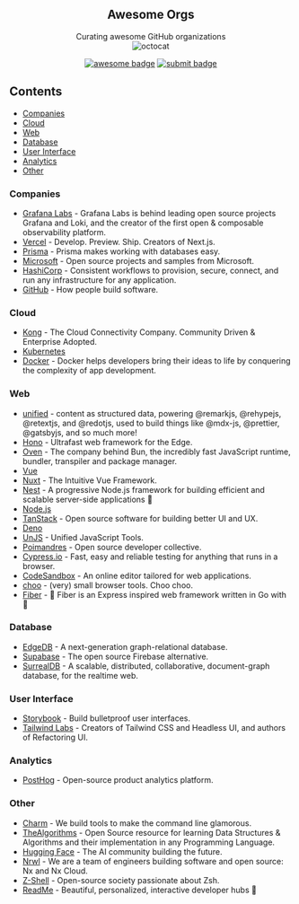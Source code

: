 <div align="center">

## Awesome Orgs
Curating awesome GitHub organizations  
![octocat](https://github.githubassets.com/images/icons/emoji/hearts_around.png)

[![awesome badge](https://img.shields.io/badge/-awesome-black?logo=awesome-lists)](https://awesome.re)
[![submit badge](https://img.shields.io/badge/-submit%20an%20org-black?logo=stackblitz)](https://github.com/beansource/awesome-orgs/issues/new?assignees=eric-hc%2Cswand0g&labels=new+org&template=new-org.yaml&title=new+org%3A+)

</div>

## Contents
<!-- @toc -->
- [Companies](#companies)
- [Cloud](#cloud)
- [Web](#web)
- [Database](#database)
- [User Interface](#user-interface)
- [Analytics](#analytics)
- [Other](#other)

### Companies
<!-- @companies -->
- [Grafana Labs](https://github.com/grafana) - Grafana Labs is behind leading open source projects Grafana and Loki, and the creator of the first open & composable observability platform.
- [Vercel](https://github.com/vercel) - Develop. Preview. Ship. Creators of Next.js.
- [Prisma](https://github.com/prisma) - Prisma makes working with databases easy.
- [Microsoft](https://github.com/microsoft) - Open source projects and samples from Microsoft.
- [HashiCorp](https://github.com/hashicorp) - Consistent workflows to provision, secure, connect, and run any infrastructure for any application.
- [GitHub](https://github.com/github) - How people build software.

### Cloud
<!-- @cloud -->
- [Kong](https://github.com/Kong) - The Cloud Connectivity Company. Community Driven & Enterprise Adopted.
- [Kubernetes](https://github.com/kubernetes)
- [Docker](https://github.com/docker) - Docker helps developers bring their ideas to life by conquering the complexity of app development.

### Web
<!-- @web -->
- [unified](https://github.com/unifiedjs) - content as structured data, powering @remarkjs, @rehypejs, @retextjs, and @redotjs, used to build things like @mdx-js, @prettier, @gatsbyjs, and so much more!
- [Hono](https://github.com/honojs) - Ultrafast web framework for the Edge.
- [Oven](https://github.com/oven-sh) - The company behind Bun, the incredibly fast JavaScript runtime, bundler, transpiler and package manager.
- [Vue](https://github.com/vuejs)
- [Nuxt](https://github.com/nuxt) - The Intuitive Vue Framework.
- [Nest](https://github.com/nestjs) - A progressive Node.js framework for building efficient and scalable server-side applications 🚀
- [Node.js](https://github.com/nodejs)
- [TanStack](https://github.com/TanStack) - Open source software for building better UI and UX.
- [Deno](https://github.com/denoland)
- [UnJS](https://github.com/unjs) - Unified JavaScript Tools.
- [Poimandres](https://github.com/pmndrs) - Open source developer collective.
- [Cypress.io](https://github.com/cypress-io) - Fast, easy and reliable testing for anything that runs in a browser.
- [CodeSandbox](https://github.com/codesandbox) - An online editor tailored for web applications.
- [choo](https://github.com/choojs) - (very) small browser tools. Choo choo.
- [Fiber](https://github.com/gofiber) - 🚀 Fiber is an Express inspired web framework written in Go with 💖

### Database
<!-- @database -->
- [EdgeDB](https://github.com/edgedb) - A next-generation graph-relational database.
- [Supabase](https://github.com/supabase) - The open source Firebase alternative.
- [SurrealDB](https://github.com/surrealdb) - A scalable, distributed, collaborative, document-graph database, for the realtime web.

### User Interface
<!-- @user-interface -->
- [Storybook](https://github.com/storybookjs) - Build bulletproof user interfaces.
- [Tailwind Labs](https://github.com/tailwindlabs) - Creators of Tailwind CSS and Headless UI, and authors of Refactoring UI.

### Analytics
<!-- @analytics -->
- [PostHog](https://github.com/PostHog) - Open-source product analytics platform.

### Other
<!-- @other -->
- [Charm](https://github.com/charmbracelet) - We build tools to make the command line glamorous.
- [TheAlgorithms](https://github.com/thealgorithms) - Open Source resource for learning Data Structures & Algorithms and their implementation in any Programming Language.
- [Hugging Face](https://github.com/huggingface) - The AI community building the future.
- [Nrwl](https://github.com/nrwl) - We are a team of engineers building software and open source: Nx and Nx Cloud.
- [Z-Shell](https://github.com/z-shell) - Open-source society passionate about Zsh.
- [ReadMe](https://github.com/readmeio) - Beautiful, personalized, interactive developer hubs 🦉
